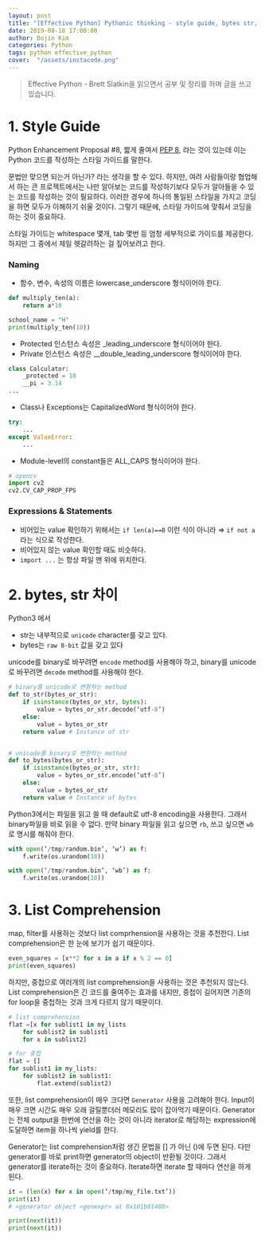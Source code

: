 ```yaml
---
layout: post
title: "[Effective Python] Pythonic thinking - style guide, bytes str, list comprehension"
date: 2019-08-18 17:00:00
author: Dojin Kim
categories: Python
tags: python effective_python 
cover:  "/assets/instacode.png"
---
```


> Effective Python - Brett Slatkin을 읽으면서 공부 및 정리를 하며 글을 쓰고 있습니다.

# 1. Style Guide

Python Enhancement Proposal #8, 짧게 줄여서 [PEP 8](https://www.python.org/dev/peps/pep-0008/), 라는 것이 있는데 이는 Python 코드를 작성하는 스타일 가이드를 말한다.

문법만 맞으면 되는거 아닌가? 라는 생각을 할 수 있다. 하지만, 여려 사람들이랑 협업해서 하는 큰 프로젝트에서는 나만 알아보는 코드를 작성하기보다 모두가 알아들을 수 있는 코드를 작성하는 것이 필요하다. 이러한 경우에 하나의 통일된 스타일을 가지고 코딩을 하면 모두가 이해하기 쉬울 것이다. 그렇기 때문에, 스타일 가이드에 맞춰서 코딩을 하는 것이 중요하다.

스타일 가이드는 whitespace 몇개, tab 몇번 등 엄청 세부적으로 가이드를 제공한다. 하지만 그 중에서 제일 헷갈려하는 걸 짚어보려고 한다.

### Naming

- 함수, 변수, 속성의 이름은 lowercase_underscore 형식이어야 한다.
```python
def multiply_ten(a):
    return a*10

school_name = "H"
print(multiply_ten(10))
```

- Protected 인스턴스 속성은 _leading_underscore 형식이어야 한다.
- Private 인스턴스 속성은 __double_leading_underscore 형식이어야 한다.

```python
class Calculator:
    _protected = 10
    __pi = 3.14
...
```

- Class나 Exceptions는 CapitalizedWord 형식이어야 한다.

```python
try:
    ...
except ValueError:
    ...
```

- Module-level의 constant들은 ALL_CAPS 형식이어야 한다.

```python
# opencv
import cv2
cv2.CV_CAP_PROP_FPS 
```

### Expressions & Statements

- 비어있는 value 확인하기 위해서는 `if len(a)==0` 이런 식이 아니라 ⇒ `if not a` 라는 식으로 작성한다.
- 비어있지 않는 value 확인할 때도 비슷하다.
- `import ...` 는 항상 파일 맨 위에 위치한다.

# 2. bytes, str 차이

Python3 에서 

- str는 내부적으로 `unicode` character를 갖고 있다.
- bytes는 `raw 8-bit` 값을 갖고 있다

unicode를 binary로 바꾸려면 `encode` method를 사용해야 하고, binary를 unicode로 바꾸려면 `decode` method를 사용해야 한다.

```python
# binary를 unicode로 변환하는 method
def to_str(bytes_or_str):
    if isinstance(bytes_or_str, bytes):
        value = bytes_or_str.decode(‘utf-8’)
    else:
        value = bytes_or_str
    return value # Instance of str


# unicode를 binary로 변환하는 method
def to_bytes(bytes_or_str):
    if isinstance(bytes_or_str, str):
        value = bytes_or_str.encode(‘utf-8’)
    else:
        value = bytes_or_str
    return value # Instance of bytes
```

 

Python3에서는 파일을 읽고 쓸 때 default로 utf-8 encoding을 사용한다. 그래서 binary파일을 바로 읽을 수 없다. 만약 binary 파일을 읽고 싶으면 `rb`, 쓰고 싶으면 `wb` 로 명시를 해줘야 한다.

```python
with open(‘/tmp/random.bin’, ‘w’) as f:
    f.write(os.urandom(10))

with open(‘/tmp/random.bin’, ‘wb’) as f:
    f.write(os.urandom(10))
```

# 3. List Comprehension

map, filter를 사용하는 것보다 list comprhension을 사용하는 것을 추천한다. List comprehension은 한 눈에 보기가 쉽기 때문이다.

```python
even_squares = [x**2 for x in a if x % 2 == 0]
print(even_squares)
```

하지만, 중첩으로 여러개의 list comprehension을 사용하는 것은 추천되지 않는다. List comprehension은 긴 코드를 줄여주는 효과를 내지만, 중첩이 길어지면 기존의 for loop을 중첩하는 것과 크게 다르지 않기 때문이다.

```python
# list comprehension
flat =[x for sublist1 in my_lists
    for sublist2 in sublist1
    for x in sublist2]

# for 중첩
flat = []
for sublist1 in my_lists:
    for sublist2 in sublist1:
        flat.extend(sublist2)
```

또한, list comprehension이 매우 크다면 `Generator` 사용을 고려해야 한다. Input이 매우 크면 시간도 매우 오래 걸릴뿐더러 메모리도 많이 잡아먹기 때문이다. Generator는 전체 output을 한번에 연산을 하는 것이 아니라 iterator로 해당하는 expression에 도달하면 item을 하나씩 yield를 한다.

Generator는 list comprehension처럼 생긴 문법을 [] 가 아닌 ()에 두면 된다. 다만 generator를 바로 print하면 generator의 object이 반환될 것이다. 그래서 generator를 iterate하는 것이 중요하다. Iterate하면 iterate 할 때마다 연산을 하게 된다.

```python
it = (len(x) for x in open(‘/tmp/my_file.txt’))
print(it) 
# <generator object <genexpr> at 0x101b81480>

print(next(it))
print(next(it))
```